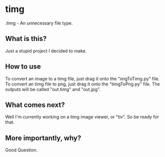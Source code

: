 # timg
.timg - An unnecessary file type.
## What is this?
Just a stupid project I decided to make.
## How to use
To convert an image to a timg file, just drag it onto the "imgToTimg.py" file.
To convert an timg file to png, just drag it onto the "timgToPng.py" file.
The outputs will be called "out.timg" and "out.jpg".
## What comes next?
Well I'm currently working on a timg image viewer, or "tiv". So be ready for that.
## More importantly, why?
Good Question.
